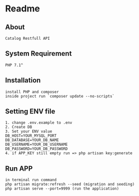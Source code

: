 # Readme

## About
```
Catalog Restfull API
```

## System Requirement
`PHP 7.1^`

## Installation
```
install PHP and composer
inside project run `composer update --no-scripts`
```
## Setting ENV file
```
1. change .env.example to .env 
2. Create DB 
3. Set your ENV value
DB_HOST=YOUR_MYSQL_PORT
DB_DATABASE=YOUR_DB_NAME
DB_USERNAME=YOUR_DB_USERNAME
DB_PASSWORD=YOUR_DB_PASSWORD
4. if APP_KEY still empty run => php artisan key:generate
```
## Run APP
```
in terminal run command
php artisan migrate:refresh --seed (migration and seeding)
php artisan serve --port=9999 (run the application)
```